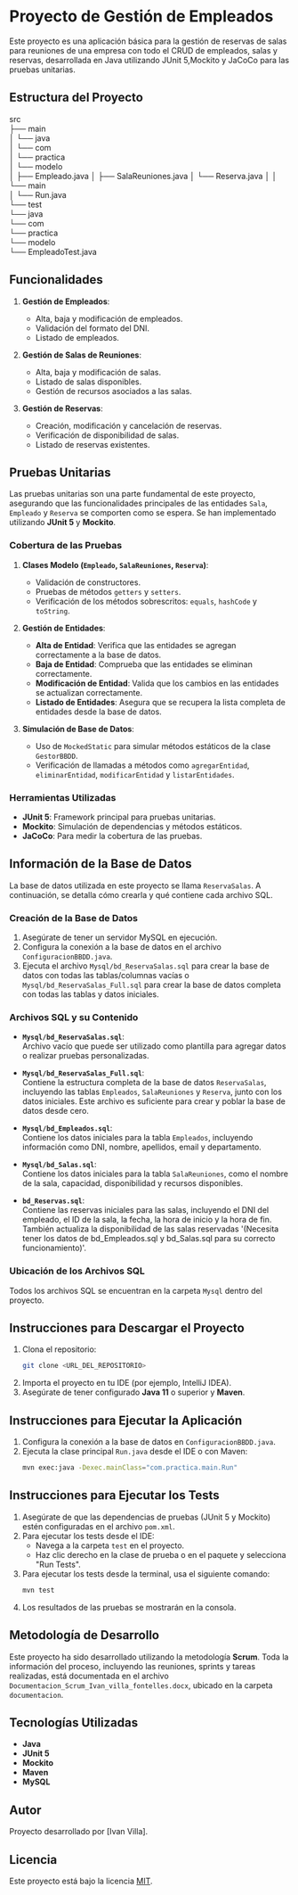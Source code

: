 
# Proyecto de Gestión de Empleados

Este proyecto es una aplicación básica para la gestión de reservas de salas para reuniones de una empresa con todo el CRUD de empleados, salas y reservas, desarrollada en Java utilizando JUnit 5,Mockito y JaCoCo para las pruebas unitarias.

## Estructura del Proyecto

src  
├── main  
│   └── java  
│       └── com  
│           └── practica  
│               └── modelo  
│                   ├── Empleado.java 
│					├── SalaReuniones.java
│					└── Reserva.java
│ 
│               └── main  
│                   └── Run.java  
└── test  
    └── java  
        └── com  
            └── practica  
                └── modelo  
                    └── EmpleadoTest.java  



## Funcionalidades

1. **Gestión de Empleados**:
   - Alta, baja y modificación de empleados.
   - Validación del formato del DNI.
   - Listado de empleados.

2. **Gestión de Salas de Reuniones**:
   - Alta, baja y modificación de salas.
   - Listado de salas disponibles.
   - Gestión de recursos asociados a las salas.

3. **Gestión de Reservas**:
   - Creación, modificación y cancelación de reservas.
   - Verificación de disponibilidad de salas.
   - Listado de reservas existentes.
  
## Pruebas Unitarias

Las pruebas unitarias son una parte fundamental de este proyecto, asegurando que las funcionalidades principales de las entidades `Sala`, `Empleado` y `Reserva` se comporten como se espera. Se han implementado utilizando **JUnit 5** y **Mockito**.

### Cobertura de las Pruebas

1. **Clases Modelo (`Empleado`, `SalaReuniones`, `Reserva`)**:
   - Validación de constructores.
   - Pruebas de métodos `getters` y `setters`.
   - Verificación de los métodos sobrescritos: `equals`, `hashCode` y `toString`.

2. **Gestión de Entidades**:
   - **Alta de Entidad**: Verifica que las entidades se agregan correctamente a la base de datos.
   - **Baja de Entidad**: Comprueba que las entidades se eliminan correctamente.
   - **Modificación de Entidad**: Valida que los cambios en las entidades se actualizan correctamente.
   - **Listado de Entidades**: Asegura que se recupera la lista completa de entidades desde la base de datos.

3. **Simulación de Base de Datos**:
   - Uso de `MockedStatic` para simular métodos estáticos de la clase `GestorBBDD`.
   - Verificación de llamadas a métodos como `agregarEntidad`, `eliminarEntidad`, `modificarEntidad` y `listarEntidades`.

### Herramientas Utilizadas

- **JUnit 5**: Framework principal para pruebas unitarias.
- **Mockito**: Simulación de dependencias y métodos estáticos.
- **JaCoCo**: Para medir la cobertura de las pruebas.


## Información de la Base de Datos

La base de datos utilizada en este proyecto se llama `ReservaSalas`. A continuación, se detalla cómo crearla y qué contiene cada archivo SQL.

### Creación de la Base de Datos

1. Asegúrate de tener un servidor MySQL en ejecución.
2. Configura la conexión a la base de datos en el archivo `ConfiguracionBBDD.java`.
3. Ejecuta el archivo `Mysql/bd_ReservaSalas.sql` para crear la base de datos con todas las tablas/columnas vacías o `Mysql/bd_ReservaSalas_Full.sql` para crear la base de datos completa con todas las tablas y datos iniciales.

### Archivos SQL y su Contenido

- **`Mysql/bd_ReservaSalas.sql`**:  
  Archivo vacío que puede ser utilizado como plantilla para agregar datos o realizar pruebas personalizadas.

- **`Mysql/bd_ReservaSalas_Full.sql`**:  
  Contiene la estructura completa de la base de datos `ReservaSalas`, incluyendo las tablas `Empleados`, `SalaReuniones` y `Reserva`, junto con los datos iniciales. Este archivo es suficiente para crear y poblar la base de datos desde cero.

- **`Mysql/bd_Empleados.sql`**:  
  Contiene los datos iniciales para la tabla `Empleados`, incluyendo información como DNI, nombre, apellidos, email y departamento.

- **`Mysql/bd_Salas.sql`**:  
  Contiene los datos iniciales para la tabla `SalaReuniones`, como el nombre de la sala, capacidad, disponibilidad y recursos disponibles.

- **`bd_Reservas.sql`**:  
  Contiene las reservas iniciales para las salas, incluyendo el DNI del empleado, el ID de la sala, la fecha, la hora de inicio y la hora de fin. También actualiza la disponibilidad de las salas reservadas '(Necesita tener los datos de bd_Empleados.sql y bd_Salas.sql para su correcto funcionamiento)'.

### Ubicación de los Archivos SQL

Todos los archivos SQL se encuentran en la carpeta `Mysql` dentro del proyecto.

## Instrucciones para Descargar el Proyecto

1. Clona el repositorio:
   ```bash
   git clone <URL_DEL_REPOSITORIO>
   ```
2. Importa el proyecto en tu IDE (por ejemplo, IntelliJ IDEA).
3. Asegúrate de tener configurado **Java 11** o superior y **Maven**.

## Instrucciones para Ejecutar la Aplicación

1. Configura la conexión a la base de datos en `ConfiguracionBBDD.java`.
2. Ejecuta la clase principal `Run.java` desde el IDE o con Maven:
   ```bash
   mvn exec:java -Dexec.mainClass="com.practica.main.Run"
   ```

## Instrucciones para Ejecutar los Tests

1. Asegúrate de que las dependencias de pruebas (JUnit 5 y Mockito) estén configuradas en el archivo `pom.xml`.
2. Para ejecutar los tests desde el IDE:
   - Navega a la carpeta `test` en el proyecto.
   - Haz clic derecho en la clase de prueba o en el paquete y selecciona "Run Tests".
3. Para ejecutar los tests desde la terminal, usa el siguiente comando:
   ```bash
   mvn test
   ```
4. Los resultados de las pruebas se mostrarán en la consola.

## Metodología de Desarrollo

Este proyecto ha sido desarrollado utilizando la metodología **Scrum**. Toda la información del proceso, incluyendo las reuniones, sprints y tareas realizadas, está documentada en el archivo `Documentacion_Scrum_Ivan_villa_fontelles.docx`, ubicado en la carpeta `documentacion`.

## Tecnologías Utilizadas

- **Java**
- **JUnit 5**
- **Mockito**
- **Maven**
- **MySQL**
## Autor

Proyecto desarrollado por [Ivan Villa].

## Licencia

Este proyecto está bajo la licencia [MIT](https://opensource.org/licenses/MIT).

